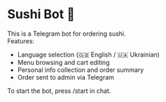 # Sushi Bot 🍣

This is a Telegram bot for ordering sushi.  
Features:
- Language selection (🇬🇧 English / 🇺🇦 Ukrainian)
- Menu browsing and cart editing
- Personal info collection and order summary
- Order sent to admin via Telegram

To start the bot, press /start in chat.
